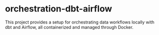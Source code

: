 # orchestration-dbt-airflow
This project provides a setup for orchestrating data workflows locally with dbt and Airflow, all containerized and managed through Docker. 
